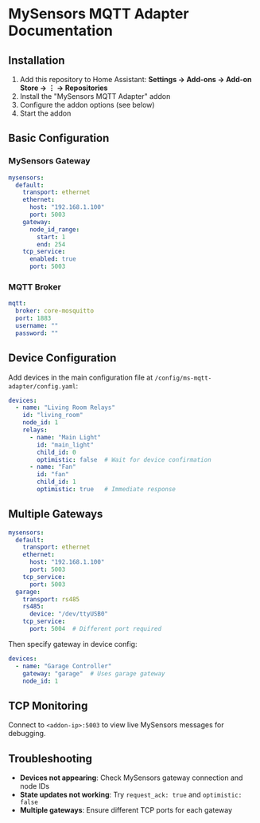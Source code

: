 # MySensors MQTT Adapter Documentation

## Installation

1. Add this repository to Home Assistant: **Settings → Add-ons → Add-on Store → ⋮ → Repositories**
2. Install the "MySensors MQTT Adapter" addon
3. Configure the addon options (see below)
4. Start the addon

## Basic Configuration

### MySensors Gateway
```yaml
mysensors:
  default:
    transport: ethernet
    ethernet:
      host: "192.168.1.100"
      port: 5003
    gateway:
      node_id_range:
        start: 1
        end: 254
    tcp_service:
      enabled: true
      port: 5003
```

### MQTT Broker
```yaml
mqtt:
  broker: core-mosquitto
  port: 1883
  username: ""
  password: ""
```

## Device Configuration

Add devices in the main configuration file at `/config/ms-mqtt-adapter/config.yaml`:

```yaml
devices:
  - name: "Living Room Relays"
    id: "living_room"
    node_id: 1
    relays:
      - name: "Main Light"
        id: "main_light"
        child_id: 0
        optimistic: false  # Wait for device confirmation
      - name: "Fan"
        id: "fan"
        child_id: 1
        optimistic: true   # Immediate response
```

## Multiple Gateways

```yaml
mysensors:
  default:
    transport: ethernet
    ethernet:
      host: "192.168.1.100"
      port: 5003
    tcp_service:
      port: 5003
  garage:
    transport: rs485
    rs485:
      device: "/dev/ttyUSB0"
    tcp_service:
      port: 5004  # Different port required
```

Then specify gateway in device config:
```yaml
devices:
  - name: "Garage Controller"
    gateway: "garage"  # Uses garage gateway
    node_id: 1
```

## TCP Monitoring

Connect to `<addon-ip>:5003` to view live MySensors messages for debugging.

## Troubleshooting

- **Devices not appearing**: Check MySensors gateway connection and node IDs
- **State updates not working**: Try `request_ack: true` and `optimistic: false`
- **Multiple gateways**: Ensure different TCP ports for each gateway